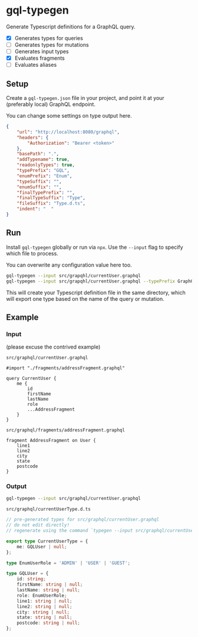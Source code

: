 # gql-typegen

Generate Typescript definitions for a GraphQL query.

- [x] Generates types for queries
- [ ] Generates types for mutations
- [ ] Generates input types
- [x] Evaluates fragments
- [ ] Evaluates aliases

## Setup

Create a `gql-typegen.json` file in your project, and point it at your (preferably local) GraphQL endpoint.

You can change some settings on type output here.

```json
{
    "url": "http://localhost:8080/graphql",
    "headers": {
        "Authorization": "Bearer <token>"
    },
    "basePath": ".",
    "addTypename": true,
    "readonlyTypes": true,
    "typePrefix": "GQL",
    "enumPrefix": "Enum",
    "typeSuffix": "",
    "enumSuffix": "",
    "finalTypePrefix": "",
    "finalTypeSuffix": "Type",
    "fileSuffix": "Type.d.ts",
    "indent": "  "
}
```

## Run

Install `gql-typegen` globally or run via `npx`. Use the `--input` flag to specify which file to process.

You can overwrite any configuration value here too.

```bash
gql-typegen --input src/grapqhl/currentUser.graphql
gql-typegen --input src/grapqhl/currentUser.graphql --typePrefix GraphQLCurrentUser
```

This will create your Typescript definition file in the same directory, which will export one type based on the name of the query or mutation.

## Example

### Input

(please excuse the contrived example)

`src/graphql/currentUser.graphql`

```gql
#import "./fragments/addressFragment.graphql"

query CurrentUser {
    me {
        id
        firstName
        lastName
        role
        ...AddressFragment
    }
}
```

`src/graphql/fragments/addressFragment.graphql`

```gql
fragment AddressFragment on User {
    line1
    line2
    city
    state
    postcode
}
```

### Output

```bash
gql-typegen --input src/graphql/currentUser.graphql
```

`src/graphql/currentUserType.d.ts`

```ts
// pre-generated types for src/graphql/currentUser.graphql
// do not edit directly!
// regenerate using the command `typegen --input src/graphql/currentUser.graphql`

export type CurrentUserType = {
    me: GQLUser | null;
};

type EnumUserRole = 'ADMIN' | 'USER' | 'GUEST';

type GQLUser = {
    id: string;
    firstName: string | null;
    lastName: string | null;
    role: EnumUserRole;
    line1: string | null;
    line2: string | null;
    city: string | null;
    state: string | null;
    postcode: string | null;
};
```
